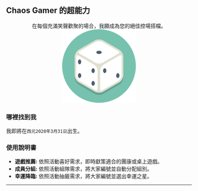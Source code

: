 ## Chaos Gamer 的超能力

<div align="center">
在每個充滿笑聲歡聚的場合，我願成為您的絕佳控場搭檔。

<img src="image/chaos-gamer-200px.png" alt="Chaos Gamer" border=0>
</div> 
  
### 哪裡找到我

我即將在`西元2020年3月31日`出生。

### 使用說明書

* **遊戲推薦:** 依照活動喜好需求，即時獻策適合的團康或桌上遊戲。
* **成員分組:** 依照活動組隊需求，將大家編號並自動分配組別。
* **幸運降臨:** 依照活動抽籤需求，將大家編號並選出幸運之星。




** **
